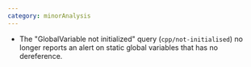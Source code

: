 ```yaml
---
category: minorAnalysis
---
```

* The "GlobalVariable not initialized" query (`cpp/not-initialised`) no longer reports an alert on static global variables that has no dereference.
